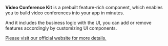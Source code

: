**Video Conference Kit** is a prebuilt feature-rich component, which enables you to build video conferences into your app in minutes.

And it includes the business logic with the UI, you can add or remove features accordingly by customizing UI components.

[Please visit our official website for more details.](https://docs.zegocloud.com/article/14902)